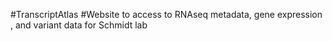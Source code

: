 #TranscriptAtlas
#Website to access to RNAseq metadata, gene expression , and variant data for Schmidt lab
